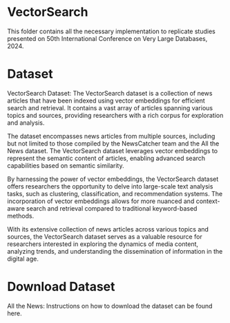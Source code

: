 # VectorSearch

This folder contains all the necessary implementation to replicate studies presented on 50th International Conference on Very Large Databases, 2024.

# Dataset
VectorSearch Dataset: The VectorSearch dataset is a collection of news articles that have been indexed using vector embeddings for efficient search and retrieval. It contains a vast array of articles spanning various topics and sources, providing researchers with a rich corpus for exploration and analysis.

The dataset encompasses news articles from multiple sources, including but not limited to those compiled by the NewsCatcher team and the All the News dataset. The VectorSearch dataset leverages vector embeddings to represent the semantic content of articles, enabling advanced search capabilities based on semantic similarity.

By harnessing the power of vector embeddings, the VectorSearch dataset offers researchers the opportunity to delve into large-scale text analysis tasks, such as clustering, classification, and recommendation systems. The incorporation of vector embeddings allows for more nuanced and context-aware search and retrieval compared to traditional keyword-based methods.

With its extensive collection of news articles across various topics and sources, the VectorSearch dataset serves as a valuable resource for researchers interested in exploring the dynamics of media content, analyzing trends, and understanding the dissemination of information in the digital age.

# Download Dataset
All the News: 
Instructions on how to download the dataset can be found here.

